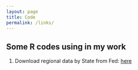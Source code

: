 ```yaml
---
layout: page
title: Code
permalink: /links/
---
```


## Some R codes using in my work 

1. Download regional data by State from Fed: [here](https://gist.github.com/diengiau/fc37d7e97309a7482a7b17222e3ce8d7)



